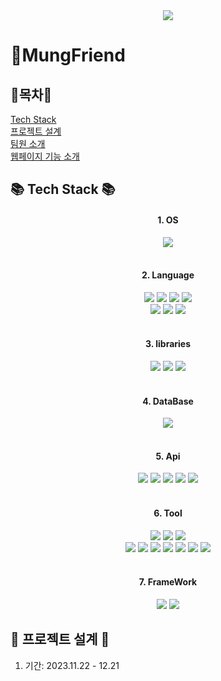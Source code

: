 <div align=center>
<img src="https://capsule-render.vercel.app/api?type=waving&color=auto&height=200&section=header&text=read_me!&fontSize=50" />
</div>

# 🐶MungFriend


## 💫목차💫
   [Tech Stack](#-tech-stack-)<br>
   [프로젝트 설계](#-프로젝트-설계-)<br>
   [팀원 소개](#-팀원-소개-)<br>
   [웹페이지 기능 소개](#-웹페이지-기능-소개-)

## 📚 Tech Stack 📚
<div align=center>
  <h4>1. OS</h4>
  <img src="https://img.shields.io/badge/Windows-0078D6?style=flat&logo=Windows&logoColor=white" />
</div>

<br>

<div align=center>
  <h4>2. Language</h4>
  <img src="https://img.shields.io/badge/Java-EC8225?style=flat&logo=Java&logoColor=white" />
  <img src="https://img.shields.io/badge/HTML5-E34F26?style=flat&logo=HTML5&logoColor=white" />
  <img src="https://img.shields.io/badge/CSS3-1572B6?style=flat&logo=CSS3&logoColor=white" />
  <img src="https://img.shields.io/badge/JavaScript-F7DF1E?style=flat&logo=JavaScript&logoColor=white" />
  <br>
  <img src="https://img.shields.io/badge/Bootstrap-7952B3?style=flat&logo=Bootstrap&logoColor=white" />
  <img src="https://img.shields.io/badge/XML-000000?style=flat&logo=XML&logoColor=white" />
  <img src="https://img.shields.io/badge/AJAX-2E84D6?style=flat&logo=AJAX&logoColor=white" />
</div>

 <br>

<div align=center>
  <h4>3. libraries</h4>
  <img src="https://img.shields.io/badge/thymeleaf-232F3E?style=flat&logo=thymeleaf&logoColor=green" />
   <img src="https://img.shields.io/badge/maven-232F3E?" />
  <img src="https://img.shields.io/badge/hikaricp-232F3E?" />
</div>

 <br>

<div align=center>
    <h4>4. DataBase</h4>
  <img src="https://img.shields.io/badge/oracle-232F3E?color=red&logo=oracle&logoColor=white" />
</div>

 <br>

<div align=center>
    <h4>5. Api</h4>
<img src="https://img.shields.io/badge/Naver-03C75A?style=flat&logo=Naver&logoColor=white" />
  <img src="https://img.shields.io/badge/Kakao-FFCD00?style=flat&logo=Kakao&logoColor=white" />
  <img src="https://img.shields.io/badge/PortOne-232F3E?color=black" />
   <img src="https://img.shields.io/badge/Clova-232F3E?color=green" />
  <img src="https://img.shields.io/badge/daum-232F3E?color=red" />
</div>

<br>

<div align=center>
  <h4>6. Tool</h4>
  <img src="https://img.shields.io/badge/Apache Tomcat-F8DC75?style=flat&logo=Apache Tomcat&logoColor=white" />
  <img src="https://img.shields.io/badge/DBeaver-232F3E?color=black&logo=DBeaver" />
  <img src="https://img.shields.io/badge/Git-F05032?style=flat&logo=Git&logoColor=white" />
  <br>
  <img src="https://img.shields.io/badge/Notion-000000?style=flat&logo=Notion&logoColor=white" />
  <img src="https://img.shields.io/badge/FileZilla-BF0000?style=flat&logo=FileZilla&logoColor=white" />
  <img src="https://img.shields.io/badge/Amazon AWS-232F3E?style=flat&logo=Amazon AWS&logoColor=white" />
  <img src="https://img.shields.io/badge/oracle%20Cloud-000000?color=red" />
  <img src="https://img.shields.io/badge/eclipse%20-000000?logo=eclipse" />
  <img src="https://img.shields.io/badge/vsCode-232F3E?style=flat&color=blue" />
  <img src="https://img.shields.io/badge/figma-232F3E?style=flat&color=red" />
</div>

<br>
  
<div align=center>
   <h4>7. FrameWork</h4>
   <img src="https://img.shields.io/badge/myBatis-black"/>
   <img src="https://img.shields.io/badge/SpringBoot-6DB33F?style=flat&logo=SpringBoot&logoColor=white" />
</div>

## 📝 프로젝트 설계 📝
1. 기간: 2023.11.22 - 12.21

